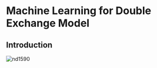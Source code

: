 # Machine Learning for Double Exchange Model

## Introduction
![nd1590](https://user-images.githubusercontent.com/32048073/131403666-91397409-96a5-4940-ac40-774df1548ca7.png)
